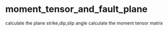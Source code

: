 # moment_tensor_and_fault_plane
calculate the plane strike,dip,slip angle
calculate the moment tensor matrix
